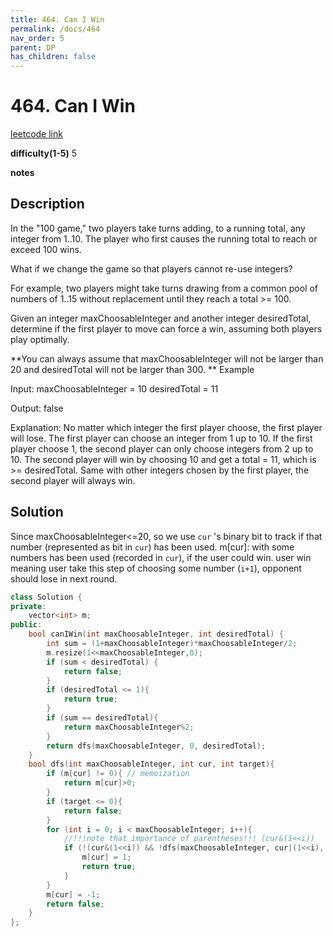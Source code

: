 ```yaml
---
title: 464. Can I Win
permalink: /docs/464
nav_order: 5
parent: DP
has_children: false
---
```

# 464. Can I Win
[leetcode link](https://leetcode.com/problems/can-i-win/)

**difficulty(1-5)** 
5

**notes**   


## Description
In the "100 game," two players take turns adding, to a running total, any integer from 1..10. The player who first causes the running total to reach or exceed 100 wins.

What if we change the game so that players cannot re-use integers?

For example, two players might take turns drawing from a common pool of numbers of 1..15 without replacement until they reach a total >= 100.

Given an integer maxChoosableInteger and another integer desiredTotal, determine if the first player to move can force a win, assuming both players play optimally.

**You can always assume that maxChoosableInteger will not be larger than 20 and desiredTotal will not be larger than 300.
**
Example

Input:
maxChoosableInteger = 10
desiredTotal = 11

Output:
false

Explanation:
No matter which integer the first player choose, the first player will lose.
The first player can choose an integer from 1 up to 10.
If the first player choose 1, the second player can only choose integers from 2 up to 10.
The second player will win by choosing 10 and get a total = 11, which is >= desiredTotal.
Same with other integers chosen by the first player, the second player will always win.

## Solution
Since maxChoosableInteger<=20, so we use `cur` 's binary bit to track if that number (represented as bit in `cur`) has been used. 
m[cur]: with some numbers has been used (recorded in `cur`), if the user could win.
user win meaning user take this step of choosing some number (`i+1`), opponent should lose in next round.

```c++
class Solution {
private:
    vector<int> m;
public:
    bool canIWin(int maxChoosableInteger, int desiredTotal) {
        int sum = (1+maxChoosableInteger)*maxChoosableInteger/2;
        m.resize(1<<maxChoosableInteger,0);
        if (sum < desiredTotal) {
            return false;
        }
        if (desiredTotal <= 1){
            return true;
        }
        if (sum == desiredTotal){
            return maxChoosableInteger%2;
        }
        return dfs(maxChoosableInteger, 0, desiredTotal);
    }
    bool dfs(int maxChoosableInteger, int cur, int target){
        if (m[cur] != 0){ // memoization
            return m[cur]>0;
        }
        if (target <= 0){
            return false;
        }
        for (int i = 0; i < maxChoosableInteger; i++){
            //!!!note that importance of parentheses!!! (cur&(1<<i))
            if (!(cur&(1<<i)) && !dfs(maxChoosableInteger, cur|(1<<i), target-i-1)){
                m[cur] = 1;
                return true;
            }
        }
        m[cur] = -1;
        return false;
    }
};
```

<!-- 
Default label
{: .label }

Blue label
{: .label .label-blue }

Stable
{: .label .label-green }

New release
{: .label .label-purple }

Coming soon
{: .label .label-yellow }

Deprecated
{: .label .label-red } -->
